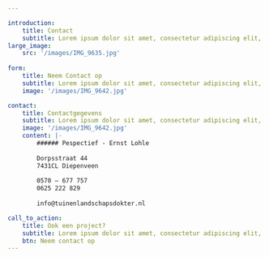 ```yaml
---

introduction:
    title: Contact
    subtitle: Lorem ipsum dolor sit amet, consectetur adipiscing elit, sed do eiusmod tempor incididunt ut labore et dolore magna aliqua. Ut enim ad minim veniam, quis nostrud exercitation ullamco laboris nisi ut aliquip ex ea commodo consequat.
large_image:
    src: '/images/IMG_9635.jpg'
    
form:
    title: Neem Contact op
    subtitle: Lorem ipsum dolor sit amet, consectetur adipiscing elit, sed do eiusmod tempor incididunt ut labore et dolore magna aliqua. Ut enim ad minim veniam, quis nostrud exercitation ullamco laboris nisi ut aliquip ex ea commodo consequat.
    image: '/images/IMG_9642.jpg'    

contact:
    title: Contactgegevens
    subtitle: Lorem ipsum dolor sit amet, consectetur adipiscing elit, sed do eiusmod tempor incididunt ut labore et dolore magna aliqua. Ut enim ad minim veniam, quis nostrud exercitation ullamco laboris nisi ut aliquip ex ea commodo consequat.
    image: '/images/IMG_9642.jpg'   
    content: |-
        ###### Pespectief - Ernst Lohle
        
        Dorpsstraat 44  
        7431CL Diepenveen
        
        0570 – 677 757  
        0625 222 829
        
        info@tuinenlandschapsdokter.nl

call_to_action:
    title: Ook een project?
    subtitle: Lorem ipsum dolor sit amet, consectetur adipiscing elit, sed do eiusmod tempor incididunt ut labore et dolore magna aliqua. Ut enim ad minim veniam, quis nostrud exercitation ullamco laboris nisi ut aliquip ex ea commodo consequat.
    btn: Neem contact op       
---
```

